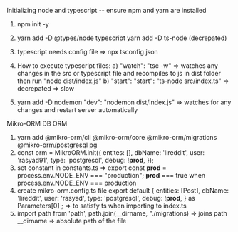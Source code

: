 Initializing node and typescript
-- ensure npm and yarn are installed
1) npm init -y
2) yarn add -D @types/node typescript 
    yarn add -D ts-node (decrepated)

3) typescript needs config file => npx tsconfig.json
4)  How to execute typescript files:
    a) "watch": "tsc -w" => watches any changes in the src or typescript file and recompiles to js in dist folder
        then run "node dist/index.js"
    b) "start": "start": "ts-node src/index.ts" => decrepated => slow

5) yarn add -D nodemon
   "dev": "nodemon dist/index.js" => watches for any changes and restart server automatically 

Mikro-ORM DB ORM 
1) yarn add @mikro-orm/cli @mikro-orm/core @mikro-orm/migrations @mikro-orm/postgresql pg
2) 
    const orm = MikroORM.init({
        entites: [],
        dbName: 'lireddit',
        user: 'rasyad91',
        type: 'postgresql',
        debug: !__prod__,
    });
3) set constant in constants.ts => export const __prod__ = process.env.NODE_ENV === "production";
    __prod__ === true when process.env.NODE_ENV === production
4) create mikro-orm.config.ts file
    export default {
    entities: [Post],
    dbName: 'lireddit',
    user: 'rasyad',
    type: 'postgresql',
    debug: !__prod__,
} as Parameters<typeof MikroORM.init>[0] ; => to satisfy ts when importing to index.ts
5) import path from 'path', path.join(__dirname, "./migrations) => joins path
__dirname => absolute path of the file

